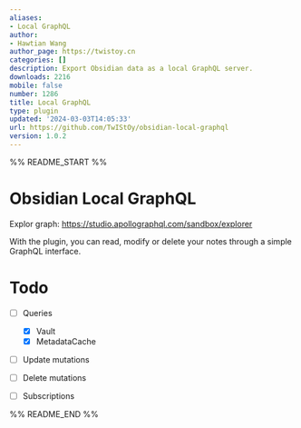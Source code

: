 ```yaml
---
aliases:
- Local GraphQL
author:
- Hawtian Wang
author_page: https://twistoy.cn
categories: []
description: Export Obsidian data as a local GraphQL server.
downloads: 2216
mobile: false
number: 1286
title: Local GraphQL
type: plugin
updated: '2024-03-03T14:05:33'
url: https://github.com/TwIStOy/obsidian-local-graphql
version: 1.0.2
---
```


%% README_START %%

# Obsidian Local GraphQL

Explor graph: https://studio.apollographql.com/sandbox/explorer

With the plugin, you can read, modify or delete your notes through a simple GraphQL interface.

# Todo

- [ ] Queries
  - [x] Vault
  - [x] MetadataCache
- [ ] Update mutations
- [ ] Delete mutations
- [ ] Subscriptions



%% README_END %%